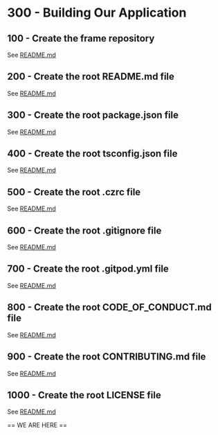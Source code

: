 # 300 - Building Our Application

## 100 - Create the frame repository

See [README.md](./100/README.md)

## 200 - Create the root README.md file

See [README.md](./200/README.md)

## 300 - Create the root package.json file

See [README.md](./300/README.md)

## 400 - Create the root tsconfig.json file

See [README.md](./400/README.md)

## 500 - Create the root .czrc file

See [README.md](./500/README.md)

## 600 - Create the root .gitignore file

See [README.md](./600/README.md)

## 700 - Create the root .gitpod.yml file

See [README.md](./700/README.md)

## 800 - Create the root CODE_OF_CONDUCT.md file

See [README.md](./800/README.md)

## 900 - Create the root CONTRIBUTING.md file

See [README.md](./900/README.md)

## 1000 - Create the root LICENSE file

See [README.md](./1000/README.md)

== WE ARE HERE ==
